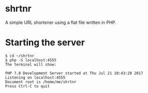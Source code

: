 # shrtnr
A simple URL shortener using a flat file written in PHP.

# Starting the server

```
$ cd ~/shrtnr
$ php -S localhost:4555
The terminal will show:

PHP 7.0 Development Server started at Thu Jul 21 10:43:28 2017
Listening on localhost:4555
Document root is /home/me/shrtnr
Press Ctrl-C to quit
```
